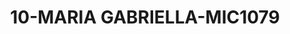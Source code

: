 ---
title: 10-MARIA GABRIELLA-MIC1079
image: 10-MARIA GABRIELLA-MIC1079.jpg
brand: outlet-sposa
layout: vestito
---